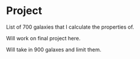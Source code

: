 # Project
List of 700 galaxies that I calculate the properties of.

Will work on final project here.

Will take in 900 galaxes and limit them. 

